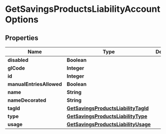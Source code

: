 

# GetSavingsProductsLiabilityAccountOptions


## Properties

| Name | Type | Description | Notes |
|------------ | ------------- | ------------- | -------------|
|**disabled** | **Boolean** |  |  [optional] |
|**glCode** | **Integer** |  |  [optional] |
|**id** | **Integer** |  |  [optional] |
|**manualEntriesAllowed** | **Boolean** |  |  [optional] |
|**name** | **String** |  |  [optional] |
|**nameDecorated** | **String** |  |  [optional] |
|**tagId** | [**GetSavingsProductsLiabilityTagId**](GetSavingsProductsLiabilityTagId.md) |  |  [optional] |
|**type** | [**GetSavingsProductsLiabilityType**](GetSavingsProductsLiabilityType.md) |  |  [optional] |
|**usage** | [**GetSavingsProductsLiabilityUsage**](GetSavingsProductsLiabilityUsage.md) |  |  [optional] |




